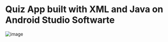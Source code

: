 # Quiz App built with XML and Java on Android Studio Softwarte
![image](https://github.com/govardhan666/Quiz_App/assets/71170706/1daec732-ed3b-4e2c-a23f-aa41bf42eeee)

